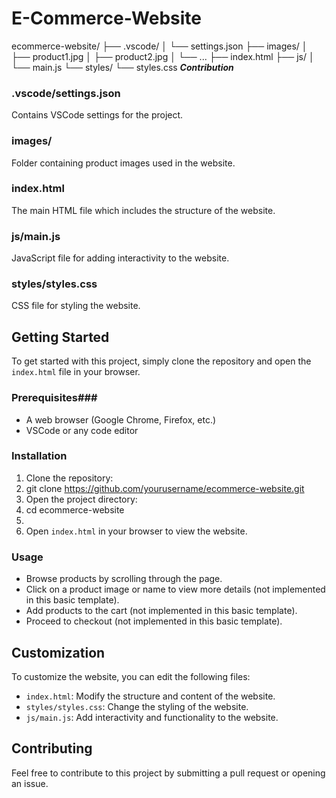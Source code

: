 # E-Commerce-Website
ecommerce-website/
├── .vscode/
│   └── settings.json
├── images/
│   ├── product1.jpg
│   ├── product2.jpg
│   └── ...
├── index.html
├── js/
│   └── main.js
└── styles/
    └── styles.css
***Contribution***
### .vscode/settings.json
Contains VSCode settings for the project.
### images/
Folder containing product images used in the website.
### index.html
The main HTML file which includes the structure of the website.
### js/main.js
JavaScript file for adding interactivity to the website.
### styles/styles.css
CSS file for styling the website.
## Getting Started
To get started with this project, simply clone the repository and open the `index.html` file in your browser.
### Prerequisites###
- A web browser (Google Chrome, Firefox, etc.)
- VSCode or any code editor
### Installation
1. Clone the repository:
2. git clone https://github.com/yourusername/ecommerce-website.git
3. Open the project directory:
4. cd ecommerce-website
5. 
3. Open `index.html` in your browser to view the website.
### Usage
- Browse products by scrolling through the page.
- Click on a product image or name to view more details (not implemented in this basic template).
- Add products to the cart (not implemented in this basic template).
- Proceed to checkout (not implemented in this basic template).
## Customization
To customize the website, you can edit the following files:
- `index.html`: Modify the structure and content of the website.
- `styles/styles.css`: Change the styling of the website.
- `js/main.js`: Add interactivity and functionality to the website.
## Contributing
Feel free to contribute to this project by submitting a pull request or opening an issue.

